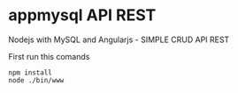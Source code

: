 # appmysql API REST
Nodejs with MySQL and Angularjs - SIMPLE CRUD API REST

First run this comands

```shell
npm install
node ./bin/www
```

